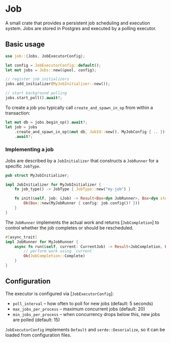 # Job

A small crate that provides a persistent job scheduling and execution system.
Jobs are stored in Postgres and executed by a polling executor.

## Basic usage

```rust
use job::{Jobs, JobExecutorConfig};

let config = JobExecutorConfig::default();
let mut jobs = Jobs::new(&pool, config);

// register job initializers
jobs.add_initializer(MyJobInitializer::new());

// start background polling
jobs.start_poll().await?;
```

To create a job you typically call `create_and_spawn_in_op` from within a
transaction:

```rust
let mut db = jobs.begin_op().await?;
let job = jobs
    .create_and_spawn_in_op(&mut db, JobId::new(), MyJobConfig { .. })
    .await?;
```

### Implementing a job

Jobs are described by a `JobInitializer` that constructs a `JobRunner` for a
specific `JobType`.

```rust
pub struct MyJobInitializer;

impl JobInitializer for MyJobInitializer {
    fn job_type() -> JobType { JobType::new("my-job") }

    fn init(&self, job: &Job) -> Result<Box<dyn JobRunner>, Box<dyn std::error::Error>> {
        Ok(Box::new(MyJobRunner { config: job.config()? }))
    }
}
```

The `JobRunner` implements the actual work and returns [`JobCompletion`] to
control whether the job completes or should be rescheduled.

```rust
#[async_trait]
impl JobRunner for MyJobRunner {
    async fn run(&self, current: CurrentJob) -> Result<JobCompletion, Box<dyn std::error::Error>> {
        // perform work using `current`
        Ok(JobCompletion::Complete)
    }
}
```

## Configuration

The executor is configured via [`JobExecutorConfig`]:

- `poll_interval` – how often to poll for new jobs (default: 5 seconds)
- `max_jobs_per_process` – maximum concurrent jobs (default: 20)
- `min_jobs_per_process` – when concurrency drops below this, new jobs are polled (default: 15)

`JobExecutorConfig` implements `Default` and `serde::Deserialize`, so it can be
loaded from configuration files.
